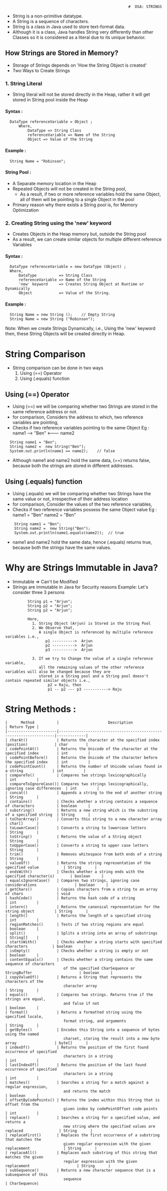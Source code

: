                                                            #  DSA: STRINGS 

- String is a non-primitive datatype.
- A String is a sequence of characters.
- String is a class in Java used to store text-format data.
- Although it is a class, Java handles String very differently than other Classes so it 
  is considered as a literal due to its unique behavior.

## How Strings are Stored in Memory?
- Storage of Strings depends on 'How the String Object is created'
- Two Ways to Create Strings
### 1. String Literal
- String literal will not be stored directly in the Heap, rather it will get stored in String pool inside
      the Heap

#### Syntax :
```
  DataType referenceVariable = Object ; 
      Where,
          DataType => String Class
          referenceVariable => Name of the String
          Object => Value of the String
```
  #### Example :
      String Name = "Robinson";

  #### String Pool :
  - A Separate memory location in the Heap
  - Repeated Objects will not be created in the String pool,
    - As a result, if two or more reference variables hold the same Object,
    all of them will be pointing to a single Object in the pool
  - Primary reason why there exists a String pool is, for Memory Optimization

### 2. Creating String using the 'new' keyword
- Creates Objects in the Heap memory but, outside the String pool
- As a result, we can create similar objects for multiple different reference Variables

#### Syntax :
```
  DataType referenceVariable = new DataType (Object) ; 
  Where,
      DataType          => String Class
      referenceVariable => Name of the String
      'new' keyword     => Creates String Object at Runtime or Dynamically
      Object            => Value of the String.
```
#### Example :
```
  String Name = new String ();    // Empty String
  String Name = new String ("Robinson");
```
Note: When we create Strings Dynamically, i.e., Using the 'new' keyword  then, these String Objects will be created directly in Heap.

# String Comparison 
- String comparison can be done  in two ways
  1. Using (==) Operator
  2. Using (.equals) function

## Using (==) Operator
- Using (==) we will be comparing whether two Strings are stored in the same reference address or not.
- for comparison, Considers the address to which, two reference variables are pointing, 
- Checks if two reference variables pointing to the same Object
                Eg : name1 --> "Ben" <--- name2
```
  String name1 = "Ben";
  String name2 =  new String("Ben");
  System.out.println(name1 == name2);    // false
```
- Although name1 and name2 hold the same data, (==) returns false, because both the strings are stored in different addresses.

## Using (.equals) function
- Using (.equals) we will be comparing whether two Strings have the same value or not, irrespective of their address location
- for comparison, Consider the values of the two reference variables, 
- Checks if two reference variables possess the same Object value
    Eg : name1 = "Ben"
         name2 = "Ben"
```
    String name1 = "Ben";
    String name2 =  new String("Ben");
    System.out.println(name1.equals(name2));  // true
```
- name1 and name2 hold the same data, hence (.equals) returns true, because both the strings have the same values.

# Why are Strings Immutable in Java?
- Immutable => Can't be Modified
- Strings are immutable in Java for Security reasons
  Example: Let's consider three 3 persons
```
          String p1 = "Arjun";
          String p2 = "Arjun";
          String p2 = "Arjun";

          Here,
            1. String Object (Arjun) is Stored in the String Pool
            2. We Observe that,
               A single Object is referenced by multiple reference variables i.e.,
                  p1 ---------->  Arjun
                  p2 ---------->  Arjun
                  p3 ---------->  Arjun

            3. If we try to Change the value of a single reference variable,
               all the remaining values of the other reference variables will also be changed because they are
               stored in a String pool and a String pool doesn't contain repeated similar objects i.e.,
                   p2 = Raju, then
                   p1 -- p2 --- p3 -----------> Raju
```


# String Methods :
```
|      Method          |                      Description                                   | Return Type |
|----------------------|--------------------------------------------------------------------|-------------|
| charAt()             | Returns the character at the specified index (position)            | char        |
| codePointAt()        | Returns the Unicode of the character at the specified index        | int         |
| codePointBefore()    | Returns the Unicode of the character before the specified index    | int         |
| codePointCount()     | Returns the number of Unicode values found in a string             | int         |
| compareTo()          | Compares two strings lexicographically                             | int         |
| compareToIgnoreCase()| Compares two strings lexicographically, ignoring case differences  | int         |
| concat()             | Appends a string to the end of another string                      | String      |
| contains()           | Checks whether a string contains a sequence of characters          | boolean     |
| substring()          | Returns a new string which is the substring of a specified string  | String      |
| toCharArray()        | Converts this string to a new character array                      | char[]      |
| toLowerCase()        | Converts a string to lowercase letters                             | String      |
| toString()           | Returns the value of a String object                               | String      |
| toUpperCase()        | Converts a string to upper case letters                            | String      |
| trim()               | Removes whitespace from both ends of a string                      | String      |
| valueOf()            | Returns the string representation of the specified value           | String      |
| endsWith()           | Checks whether a string ends with the specified character(s)       | boolean     |
| equalsIgnoreCase()   | Compares two strings, ignoring case considerations                 | boolean     |
| getChars()           | Copies characters from a string to an array of chars               | void        |
| hashCode()           | Returns the hash code of a string                                  | int         |
| intern()             | Returns the canonical representation for the string object         | String      |
| length()             | Returns the length of a specified string                           | int         |
| regionMatches()      | Tests if two string regions are equal                              | boolean     |
| split()              | Splits a string into an array of substrings                        | String[]    |
| startsWith()         | Checks whether a string starts with specified characters           | boolean     |
| isEmpty()            | Checks whether a string is empty or not                            | boolean     |
| contentEquals()      | Checks whether a string contains the same sequence of characters   
                          of the specified CharSequence or StringBuffer                     | boolean     |
| copyValueOf()        | Returns a String that represents the characters of the 
                          character array                                                   | String      |
| equals()             | Compares two strings. Returns true if the strings are equal, 
                          and false if not                                                  | boolean     |
| format()             | Returns a formatted string using the specified locale, 
                          format string, and arguments                                      | String      |
| getBytes()           | Encodes this String into a sequence of bytes using the named 
                          charset, storing the result into a new byte array                 | byte[]      |
| indexOf()            | Returns the position of the first found occurrence of specified 
                          characters in a string                                            | int         |
| lastIndexOf()        | Returns the position of the last found occurrence of specified 
                          characters in a string                                            | int         |
| matches()            | Searches a string for a match against a regular expression, 
                          and returns the match                                             | boolean     |
| offsetByCodePoints() | Returns the index within this String that is offset from the 
                          given index by codePointOffset code points                        | int         |
| replace()            | Searches a string for a specified value, and returns a 
                          new string where the specified values are replaced                | String      |
| replaceFirst()       | Replaces the first occurrence of a substring that matches the 
                          given regular expression with the given replacement               | String      |
| replaceAll()         | Replaces each substring of this string that matches the given 
                          regular expression with the given replacement                     | String      |
| subSequence()        | Returns a new character sequence that is a subsequence of this 
                          sequence                                                          | CharSequence|

```
